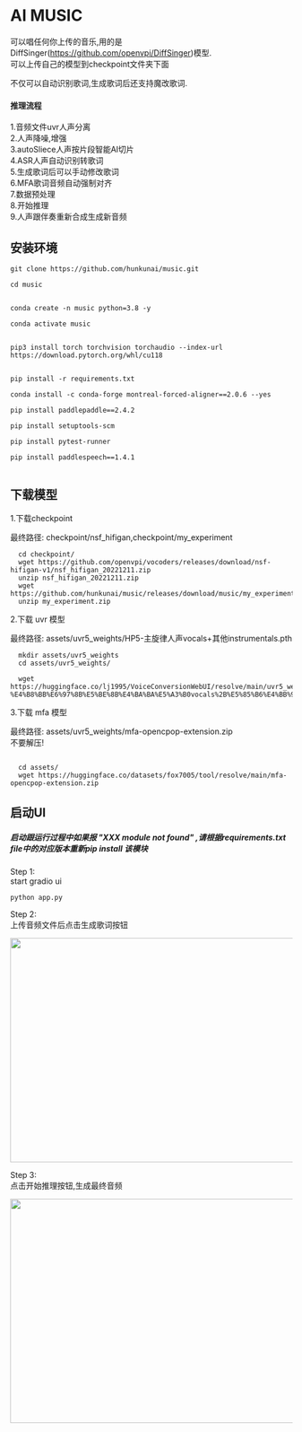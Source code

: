 # AI MUSIC

可以唱任何你上传的音乐,用的是DiffSinger(https://github.com/openvpi/DiffSinger)模型.<br/>
可以上传自己的模型到checkpoint文件夹下面

不仅可以自动识别歌词,生成歌词后还支持魔改歌词.

#### 推理流程



1.音频文件uvr人声分离<br/>
2.人声降噪,增强<br/>
3.autoSliece人声按片段智能AI切片<br/>
4.ASR人声自动识别转歌词<br/>
5.生成歌词后可以手动修改歌词<br/>
6.MFA歌词音频自动强制对齐<br/>
7.数据预处理<br/>
8.开始推理<br/>
9.人声跟伴奏重新合成生成新音频<br/>

## 安装环境

```
git clone https://github.com/hunkunai/music.git

cd music


conda create -n music python=3.8 -y

conda activate music


pip3 install torch torchvision torchaudio --index-url https://download.pytorch.org/whl/cu118


pip install -r requirements.txt

conda install -c conda-forge montreal-forced-aligner==2.0.6 --yes

pip install paddlepaddle==2.4.2

pip install setuptools-scm

pip install pytest-runner

pip install paddlespeech==1.4.1


```


## 下载模型

1.下载checkpoint

最终路径: checkpoint/nsf_hifigan,checkpoint/my_experiment
```
  cd checkpoint/
  wget https://github.com/openvpi/vocoders/releases/download/nsf-hifigan-v1/nsf_hifigan_20221211.zip
  unzip nsf_hifigan_20221211.zip
  wget https://github.com/hunkunai/music/releases/download/music/my_experiment.zip
  unzip my_experiment.zip

```

2.下载 uvr 模型 


最终路径: assets/uvr5_weights/HP5-主旋律人声vocals+其他instrumentals.pth

```
  mkdir assets/uvr5_weights
  cd assets/uvr5_weights/

  wget https://huggingface.co/lj1995/VoiceConversionWebUI/resolve/main/uvr5_weights/HP5-%E4%B8%BB%E6%97%8B%E5%BE%8B%E4%BA%BA%E5%A3%B0vocals%2B%E5%85%B6%E4%BB%96instrumentals.pth

```

3.下载 mfa 模型 

最终路径: assets/uvr5_weights/mfa-opencpop-extension.zip<br/>
不要解压!

```

  cd assets/
  wget https://huggingface.co/datasets/fox7005/tool/resolve/main/mfa-opencpop-extension.zip

```


## 启动UI


##### 启动跟运行过程中如果报 "XXX module not found" ,请根据requirements.txt file中的对应版本重新pip install 该模块

Step 1:<br/>
    start gradio ui

```
python app.py

```

Step 2:<br/>
    上传音频文件后点击生成歌词按钮
    <div>
      <img alt="" src="https://github.com/hunkunai/music/blob/main/WechatIMG543.jpeg" width="600" height="400" />
    <div/>



Step 3:<br/>
    点击开始推理按钮,生成最终音频
    <div>
      <img alt="" src="https://github.com/hunkunai/music/blob/main/WechatIMG544.jpeg" width="600" height="400" />
    <div/>








